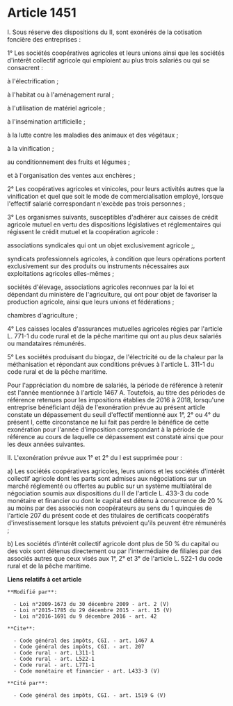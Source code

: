 # Article 1451

I. Sous réserve des dispositions du II, sont exonérés de la cotisation foncière des entreprises : 

1° Les sociétés coopératives agricoles et leurs unions ainsi que les sociétés d'intérêt collectif agricole qui emploient au
plus trois salariés ou qui se consacrent : 

à l'électrification ; 

à l'habitat ou à l'aménagement rural ; 

à l'utilisation de matériel agricole ; 

à l'insémination artificielle ; 

à la lutte contre les maladies des animaux et des végétaux ; 

à la vinification ; 

au conditionnement des fruits et légumes ; 

et à l'organisation des ventes aux enchères ; 

2° Les coopératives agricoles et vinicoles, pour leurs activités autres que la vinification et quel que soit le mode de
commercialisation employé, lorsque l'effectif salarié correspondant n'excède pas trois personnes ; 

3° Les organismes suivants, susceptibles d'adhérer aux caisses de crédit agricole mutuel en vertu des dispositions
législatives et réglementaires qui régissent le crédit mutuel et la coopération agricole : 

associations syndicales qui ont un objet exclusivement agricole ;, 

syndicats professionnels agricoles, à condition que leurs opérations portent exclusivement sur des produits ou instruments
nécessaires aux exploitations agricoles elles-mêmes ; 

sociétés d'élevage, associations agricoles reconnues par la loi et dépendant du ministère de l'agriculture, qui ont pour
objet de favoriser la production agricole, ainsi que leurs unions et fédérations ; 

chambres d'agriculture ; 

4° Les caisses locales d'assurances mutuelles agricoles régies par l'article L. 771-1 du code rural et de la pêche maritime
qui ont au plus deux salariés ou mandataires rémunérés. 

5° Les sociétés produisant du biogaz, de l'électricité ou de la chaleur par la méthanisation et répondant aux conditions
prévues à l'article L. 311-1 du code rural et de la pêche maritime. 

Pour l'appréciation du nombre de salariés, la période de référence à retenir est l'année mentionnée à l'article 1467 A.
Toutefois, au titre des périodes de référence retenues pour les impositions établies de 2016 à 2018, lorsqu'une entreprise
bénéficiant déjà de l'exonération prévue au présent article constate un dépassement du seuil d'effectif mentionné aux 1°, 2°
ou 4° du présent I, cette circonstance ne lui fait pas perdre le bénéfice de cette exonération pour l'année d'imposition
correspondant à la période de référence au cours de laquelle ce dépassement est constaté ainsi que pour les deux années
suivantes. 

II. L'exonération prévue aux 1° et 2° du I est supprimée pour : 

a) Les sociétés coopératives agricoles, leurs unions et les sociétés d'intérêt collectif agricole dont les parts sont admises
aux négociations sur un marché réglementé ou offertes au public sur un système multilatéral de négociation soumis aux
dispositions du II de l'article L. 433-3 du code monétaire et financier ou dont le capital est détenu à concurrence de 20 %
au moins par des associés non coopérateurs au sens du 1 quinquies de l'article 207 du présent code et des titulaires de
certificats coopératifs d'investissement lorsque les statuts prévoient qu'ils peuvent être rémunérés ; 

b) Les sociétés d'intérêt collectif agricole dont plus de 50 % du capital ou des voix sont détenus directement ou par
l'intermédiaire de filiales par des associés autres que ceux visés aux 1°, 2° et 3° de l'article L. 522-1 du code rural et de
la pêche maritime.

**Liens relatifs à cet article**

	**Modifié par**:

	  - Loi n°2009-1673 du 30 décembre 2009 - art. 2 (V)
	  - Loi n°2015-1785 du 29 décembre 2015 - art. 15 (V)
	  - Loi n°2016-1691 du 9 décembre 2016 - art. 42

	**Cite**:

	  - Code général des impôts, CGI. - art. 1467 A
	  - Code général des impôts, CGI. - art. 207
	  - Code rural - art. L311-1
	  - Code rural - art. L522-1
	  - Code rural - art. L771-1
	  - Code monétaire et financier - art. L433-3 (V)

	**Cité par**:

	  - Code général des impôts, CGI. - art. 1519 G (V)

